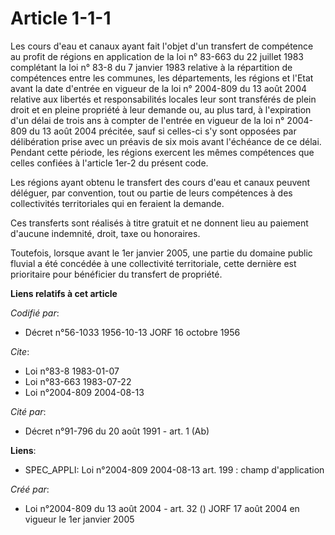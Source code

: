 # Article 1-1-1

Les cours d'eau et canaux ayant fait l'objet d'un transfert de compétence au profit de régions en application de la loi n°
83-663 du 22 juillet 1983 complétant la loi n° 83-8 du 7 janvier 1983 relative à la répartition de compétences entre les
communes, les départements, les régions et l'Etat avant la date d'entrée en vigueur de la loi n° 2004-809 du 13 août 2004
relative aux libertés et responsabilités locales leur sont transférés de plein droit et en pleine propriété à leur demande
ou, au plus tard, à l'expiration d'un délai de trois ans à compter de l'entrée en vigueur de la loi n° 2004-809 du 13 août
2004 précitée, sauf si celles-ci s'y sont opposées par délibération prise avec un préavis de six mois avant l'échéance de ce
délai. Pendant cette période, les régions exercent les mêmes compétences que celles confiées à l'article 1er-2 du présent
code.

Les régions ayant obtenu le transfert des cours d'eau et canaux peuvent déléguer, par convention, tout ou partie de leurs
compétences à des collectivités territoriales qui en feraient la demande.

Ces transferts sont réalisés à titre gratuit et ne donnent lieu au paiement d'aucune indemnité, droit, taxe ou honoraires.

Toutefois, lorsque avant le 1er janvier 2005, une partie du domaine public fluvial a été concédée à une collectivité
territoriale, cette dernière est prioritaire pour bénéficier du transfert de propriété.

**Liens relatifs à cet article**

_Codifié par_:

  - Décret n°56-1033 1956-10-13 JORF 16 octobre 1956

_Cite_:

  - Loi n°83-8 1983-01-07
  - Loi n°83-663 1983-07-22
  - Loi n°2004-809 2004-08-13

_Cité par_:

  - Décret n°91-796 du 20 août 1991 - art. 1 (Ab)

**Liens**:

  - SPEC_APPLI: Loi n°2004-809 2004-08-13 art. 199 : champ d'application

_Créé par_:

  - Loi n°2004-809 du 13 août 2004 - art. 32 () JORF 17 août 2004 en vigueur le 1er janvier 2005
